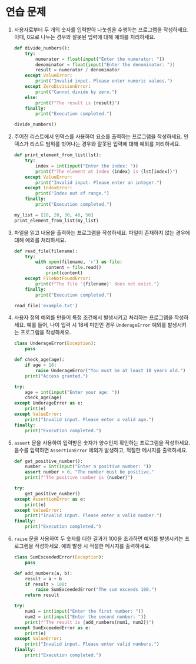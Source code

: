 # 연습 문제

1. 사용자로부터 두 개의 숫자를 입력받아 나눗셈을 수행하는 프로그램을 작성하세요. 이때, 0으로 나누는 경우와 잘못된 입력에 대해 예외를 처리하세요.

    ```python
    def divide_numbers():
        try:
            numerator = float(input("Enter the numerator: "))
            denominator = float(input("Enter the denominator: "))
            result = numerator / denominator
        except ValueError:
            print("Invalid input. Please enter numeric values.")
        except ZeroDivisionError:
            print("Cannot divide by zero.")
        else:
            print(f"The result is {result}")
        finally:
            print("Execution completed.")

    divide_numbers()
    ```

2. 주어진 리스트에서 인덱스를 사용하여 요소를 출력하는 프로그램을 작성하세요. 인덱스가 리스트 범위를 벗어나는 경우와 잘못된 입력에 대해 예외를 처리하세요.

    ```python
    def print_element_from_list(lst):
        try:
            index = int(input("Enter the index: "))
            print(f"The element at index {index} is {lst[index]}")
        except ValueError:
            print("Invalid input. Please enter an integer.")
        except IndexError:
            print("Index out of range.")
        finally:
            print("Execution completed.")

    my_list = [10, 20, 30, 40, 50]
    print_element_from_list(my_list)
    ```

3. 파일을 읽고 내용을 출력하는 프로그램을 작성하세요. 파일이 존재하지 않는 경우에 대해 예외를 처리하세요.

    ```python
    def read_file(filename):
        try:
            with open(filename, 'r') as file:
                content = file.read()
                print(content)
        except FileNotFoundError:
            print(f"The file '{filename}' does not exist.")
        finally:
            print("Execution completed.")

    read_file('example.txt')
    ```

4. 사용자 정의 예외를 만들어 특정 조건에서 발생시키고 처리하는 프로그램을 작성하세요. 예를 들어, 나이 입력 시 18세 미만인 경우 `UnderageError` 예외를 발생시키는 프로그램을 작성하세요.

    ```python
    class UnderageError(Exception):
        pass

    def check_age(age):
        if age < 18:
            raise UnderageError("You must be at least 18 years old.")
        print("Access granted.")

    try:
        age = int(input("Enter your age: "))
        check_age(age)
    except UnderageError as e:
        print(e)
    except ValueError:
        print("Invalid input. Please enter a valid age.")
    finally:
        print("Execution completed.")
    ```

5. `assert` 문을 사용하여 입력받은 숫자가 양수인지 확인하는 프로그램을 작성하세요. 음수를 입력하면 `AssertionError` 예외가 발생하고, 적절한 메시지를 출력하세요.

    ```python
    def get_positive_number():
        number = int(input("Enter a positive number: "))
        assert number > 0, "The number must be positive."
        print(f"The positive number is {number}")

    try:
        get_positive_number()
    except AssertionError as e:
        print(e)
    except ValueError:
        print("Invalid input. Please enter a valid number.")
    finally:
        print("Execution completed.")
    ```

6. `raise` 문을 사용하여 두 숫자를 더한 결과가 100을 초과하면 예외를 발생시키는 프로그램을 작성하세요. 예외 발생 시 적절한 메시지를 출력하세요.

    ```python
    class SumExceededError(Exception):
        pass

    def add_numbers(a, b):
        result = a + b
        if result > 100:
            raise SumExceededError("The sum exceeds 100.")
        return result

    try:
        num1 = int(input("Enter the first number: "))
        num2 = int(input("Enter the second number: "))
        print(f"The result is {add_numbers(num1, num2)}")
    except SumExceededError as e:
        print(e)
    except ValueError:
        print("Invalid input. Please enter valid numbers.")
    finally:
        print("Execution completed.")
    ```